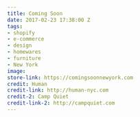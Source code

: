 ```yaml
---
title: Coming Soon
date: 2017-02-23 17:38:00 Z
tags:
- shopify
- e-commerce
- design
- homewares
- furniture
- New York
image: 
store-link: https://comingsoonnewyork.com
credit: Human
credit-link: http://human-nyc.com
credit-2: Camp Quiet
credit-link-2: http://campquiet.com
---
```


